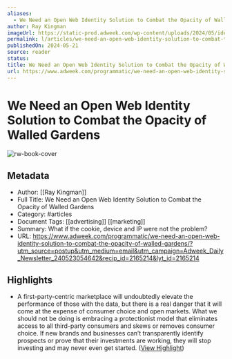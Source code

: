 ```yaml
---
aliases:
  - We Need an Open Web Identity Solution to Combat the Opacity of Walled Gardens
author: Ray Kingman
imageUrl: https://static-prod.adweek.com/wp-content/uploads/2024/05/identity-moment-time-2024-600x315.jpg
permalink: l/articles/we-need-an-open-web-identity-solution-to-combat-the-opacity-of-walled-gardens
publishedOn: 2024-05-21
source: reader
status: 
title: We Need an Open Web Identity Solution to Combat the Opacity of Walled Gardens
url: https://www.adweek.com/programmatic/we-need-an-open-web-identity-solution-to-combat-the-opacity-of-walled-gardens/?utm_source=postup&utm_medium=email&utm_campaign=Adweek_Daily_Newsletter_240523054642&recip_id=2165214&lyt_id=2165214
---
```

# We Need an Open Web Identity Solution to Combat the Opacity of Walled Gardens

![rw-book-cover](https://static-prod.adweek.com/wp-content/uploads/2024/05/identity-moment-time-2024-600x315.jpg)

## Metadata

- Author: [[Ray Kingman]]
- Full Title: We Need an Open Web Identity Solution to Combat the Opacity of Walled Gardens
- Category: #articles
- Document Tags: [[advertising]] [[marketing]]
- Summary: What if the cookie, device and IP were not the problem?
- URL: https://www.adweek.com/programmatic/we-need-an-open-web-identity-solution-to-combat-the-opacity-of-walled-gardens/?utm_source=postup&utm_medium=email&utm_campaign=Adweek_Daily_Newsletter_240523054642&recip_id=2165214&lyt_id=2165214

## Highlights

- A first-party-centric marketplace will undoubtedly elevate the performance of those with the data, but there is a real danger that it will come at the expense of consumer choice and open markets. What we should not be doing is embracing a protectionist model that eliminates access to all third-party consumers and skews or removes consumer choice. If new brands and businesses can’t transparently identify prospects or prove that their investments are working, they will stop investing and may never even get started. ([View Highlight](https://read.readwise.io/read/01hzn0vp6ddd2k9abs1ynxwxay))
